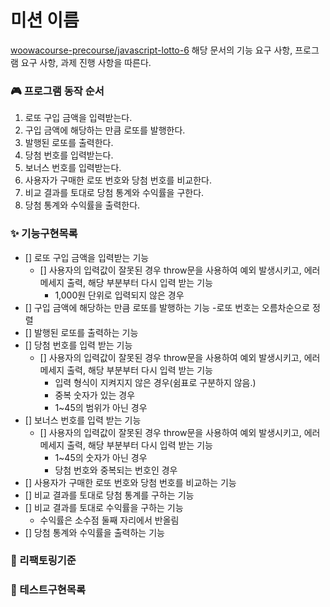 # 미션 이름

[woowacourse-precourse/javascript-lotto-6](https://github.com/woowacourse-precourse/javascript-lotto-6)
해당 문서의 기능 요구 사항, 프로그램 요구 사항, 과제 진행 사항을 따른다.

### 🎮 프로그램 동작 순서

1. 로또 구입 금액을 입력받는다.
2. 구입 금액에 해당하는 만큼 로또를 발행한다.
3. 발행된 로또를 출력한다.
4. 당첨 번호를 입력받는다.
5. 보너스 번호를 입력받는다.
6. 사용자가 구매한 로또 번호와 당첨 번호를 비교한다.
7. 비교 결과를 토대로 당첨 통계와 수익률을 구한다.
8. 당첨 통계와 수익률을 출력한다.

### ✨ 기능구현목록

- [] 로또 구입 금액을 입력받는 기능
  - [] 사용자의 입력값이 잘못된 경우 throw문을 사용하여 예외 발생시키고, 에러메세지 출력, 해당 부분부터 다시 입력 받는 기능
    - 1,000원 단위로 입력되지 않은 경우
- [] 구입 금액에 해당하는 만큼 로또를 발행하는 기능 -로또 번호는 오름차순으로 정렬
- [] 발행된 로또를 출력하는 기능
- [] 당첨 번호를 입력 받는 기능
  - [] 사용자의 입력값이 잘못된 경우 throw문을 사용하여 예외 발생시키고, 에러메세지 출력, 해당 부분부터 다시 입력 받는 기능
    - 입력 형식이 지켜지지 않은 경우(쉼표로 구분하지 않음.)
    - 중복 숫자가 있는 경우
    - 1~45의 범위가 아닌 경우
- [] 보너스 번호를 입력 받는 기능
  - [] 사용자의 입력값이 잘못된 경우 throw문을 사용하여 예외 발생시키고, 에러메세지 출력, 해당 부분부터 다시 입력 받는 기능
    - 1~45의 숫자가 아닌 경우
    - 당첨 번호와 중복되는 번호인 경우
- [] 사용자가 구매한 로또 번호와 당첨 번호를 비교하는 기능
- [] 비교 결과를 토대로 당첨 통계를 구하는 기능
- [] 비교 결과를 토대로 수익률을 구하는 기능
  - 수익률은 소수점 둘째 자리에서 반올림
- [] 당첨 통계와 수익률을 출력하는 기능

### 🔨 리팩토링기준

### 🧪 테스트구현목록

